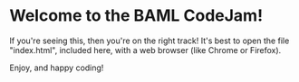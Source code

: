 # Welcome to the BAML CodeJam!

If you're seeing this, then you're on the right track!
It's best to open the file "index.html", included here, with a web browser (like Chrome or Firefox).

Enjoy, and happy coding!